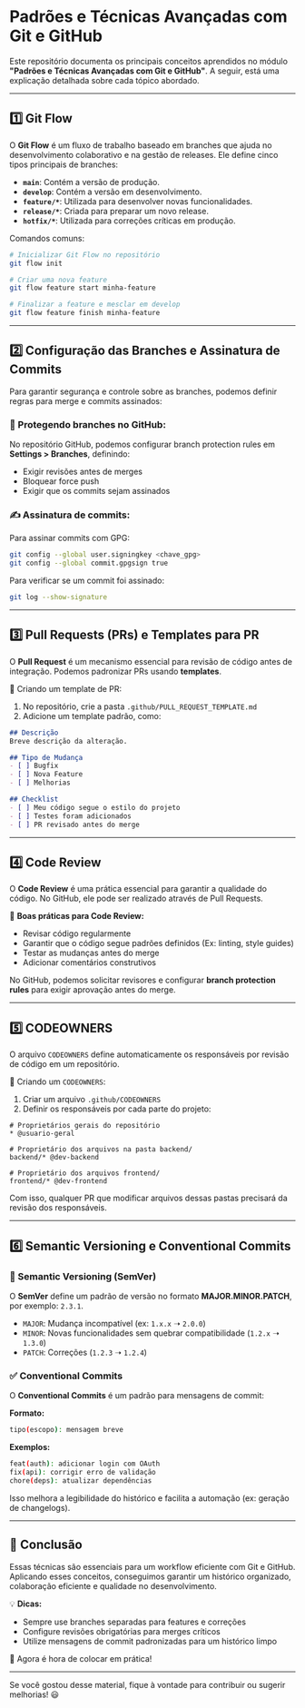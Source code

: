 # Padrões e Técnicas Avançadas com Git e GitHub

Este repositório documenta os principais conceitos aprendidos no módulo **"Padrões e Técnicas Avançadas com Git e GitHub"**. A seguir, está uma explicação detalhada sobre cada tópico abordado.

---

## 1️⃣ Git Flow

O **Git Flow** é um fluxo de trabalho baseado em branches que ajuda no desenvolvimento colaborativo e na gestão de releases. Ele define cinco tipos principais de branches:

- **`main`**: Contém a versão de produção.
- **`develop`**: Contém a versão em desenvolvimento.
- **`feature/*`**: Utilizada para desenvolver novas funcionalidades.
- **`release/*`**: Criada para preparar um novo release.
- **`hotfix/*`**: Utilizada para correções críticas em produção.

Comandos comuns:
```sh
# Inicializar Git Flow no repositório
git flow init

# Criar uma nova feature
git flow feature start minha-feature

# Finalizar a feature e mesclar em develop
git flow feature finish minha-feature
```

---

## 2️⃣ Configuração das Branches e Assinatura de Commits

Para garantir segurança e controle sobre as branches, podemos definir regras para merge e commits assinados:

### 🔐 Protegendo branches no GitHub:
No repositório GitHub, podemos configurar branch protection rules em **Settings > Branches**, definindo:
- Exigir revisões antes de merges
- Bloquear force push
- Exigir que os commits sejam assinados

### ✍ Assinatura de commits:
Para assinar commits com GPG:
```sh
git config --global user.signingkey <chave_gpg>
git config --global commit.gpgsign true
```
Para verificar se um commit foi assinado:
```sh
git log --show-signature
```

---

## 3️⃣ Pull Requests (PRs) e Templates para PR

O **Pull Request** é um mecanismo essencial para revisão de código antes de integração. Podemos padronizar PRs usando **templates**.

📌 Criando um template de PR:

1. No repositório, crie a pasta `.github/PULL_REQUEST_TEMPLATE.md`
2. Adicione um template padrão, como:
```md
## Descrição
Breve descrição da alteração.

## Tipo de Mudança
- [ ] Bugfix
- [ ] Nova Feature
- [ ] Melhorias

## Checklist
- [ ] Meu código segue o estilo do projeto
- [ ] Testes foram adicionados
- [ ] PR revisado antes do merge
```

---

## 4️⃣ Code Review

O **Code Review** é uma prática essencial para garantir a qualidade do código. No GitHub, ele pode ser realizado através de Pull Requests.

🔹 **Boas práticas para Code Review:**
- Revisar código regularmente
- Garantir que o código segue padrões definidos (Ex: linting, style guides)
- Testar as mudanças antes do merge
- Adicionar comentários construtivos

No GitHub, podemos solicitar revisores e configurar **branch protection rules** para exigir aprovação antes do merge.

---

## 5️⃣ CODEOWNERS

O arquivo `CODEOWNERS` define automaticamente os responsáveis por revisão de código em um repositório.

📌 Criando um `CODEOWNERS`:

1. Criar um arquivo `.github/CODEOWNERS`
2. Definir os responsáveis por cada parte do projeto:
```plaintext
# Proprietários gerais do repositório
* @usuario-geral

# Proprietário dos arquivos na pasta backend/
backend/* @dev-backend

# Proprietário dos arquivos frontend/
frontend/* @dev-frontend
```

Com isso, qualquer PR que modificar arquivos dessas pastas precisará da revisão dos responsáveis.

---

## 6️⃣ Semantic Versioning e Conventional Commits

### 🔢 Semantic Versioning (SemVer)

O **SemVer** define um padrão de versão no formato **MAJOR.MINOR.PATCH**, por exemplo: `2.3.1`.

- `MAJOR`: Mudança incompatível (ex: `1.x.x` ➝ `2.0.0`)
- `MINOR`: Novas funcionalidades sem quebrar compatibilidade (`1.2.x` ➝ `1.3.0`)
- `PATCH`: Correções (`1.2.3` ➝ `1.2.4`)

### ✅ Conventional Commits

O **Conventional Commits** é um padrão para mensagens de commit:

**Formato:**
```sh
tipo(escopo): mensagem breve
```

**Exemplos:**
```sh
feat(auth): adicionar login com OAuth
fix(api): corrigir erro de validação
chore(deps): atualizar dependências
```

Isso melhora a legibilidade do histórico e facilita a automação (ex: geração de changelogs).

---

## 📌 Conclusão

Essas técnicas são essenciais para um workflow eficiente com Git e GitHub. Aplicando esses conceitos, conseguimos garantir um histórico organizado, colaboração eficiente e qualidade no desenvolvimento.

💡 **Dicas:**
- Sempre use branches separadas para features e correções
- Configure revisões obrigatórias para merges críticos
- Utilize mensagens de commit padronizadas para um histórico limpo

🚀 Agora é hora de colocar em prática! 

---

Se você gostou desse material, fique à vontade para contribuir ou sugerir melhorias! 😃

